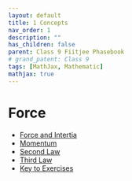 ```yaml
---
layout: default
title: 1 Concepts
nav_order: 1
description: ""
has_children: false
parent: Class 9 Fiitjee Phasebook
# grand_patent: Class 9
tags: [MathJax, Mathematic]
mathjax: true
---
```

<script
  type="text/javascript" id="MathJax-script" async
  src="https://cdn.jsdelivr.net/npm/mathjax@3/es5/tex-svg.js">
</script>

# Force

* [Force and Intertia](./1-concepts-folder/1.1-force-inertia.html)
* [Momentum](./1-concepts-folder/1.2-momentum.html)
* [Second Law](./1-concepts-folder/1.3-second-law.html)
* [Third Law](./1-concepts-folder/1.4-third-law.html)
* [Key to Exercises](./1-concepts-folder/1.5-key-to-exercises.html)

